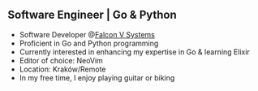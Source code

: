 ## Software Engineer | Go & Python

- Software Developer @[Falcon V Systems](falconvsystems.com)
- Proficient in Go and Python programming
- Currently interested in enhancing my expertise in Go & learning Elixir
- Editor of choice: NeoVim
- Location: Kraków/Remote
- In my free time, I enjoy playing guitar or biking

<!--
**szykol/szykol** is a ✨ _special_ ✨ repository because its `README.md` (this file) appears on your GitHub profile.

Here are some ideas to get you started:

- 🔭 I’m currently working on ...
- 🌱 I’m currently learning ...
- 👯 I’m looking to collaborate on ...
- 🤔 I’m looking for help with ...
- 💬 Ask me about ...
- 📫 How to reach me: ...
- 😄 Pronouns: ...
- ⚡ Fun fact: ...
-->
